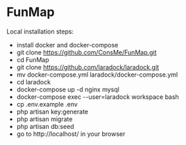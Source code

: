 # FunMap  

Local installation steps:  
- install docker and docker-compose  
- git clone https://github.com/ConsMe/FunMap.git  
- cd FunMap  
- git clone https://github.com/laradock/laradock.git  
- mv docker-compose.yml laradock/docker-compose.yml  
- cd laradock  
- docker-compose up -d nginx mysql  
- docker-compose exec --user=laradock  workspace bash  
- cp .env.example .env  
- php artisan key:generate  
- php artisan migrate  
- php artisan db:seed  
- go to http://localhost/ in your browser  
